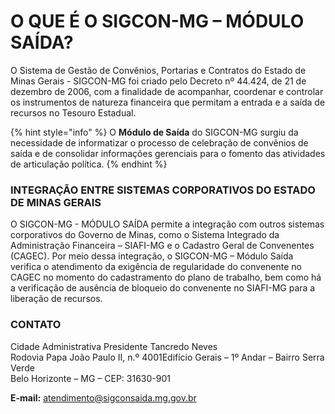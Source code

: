 # O QUE É O SIGCON-MG – MÓDULO SAÍDA?

O Sistema de Gestão de Convênios, Portarias e Contratos do Estado de Minas Gerais - SIGCON-MG foi criado pelo Decreto nº 44.424, de 21 de dezembro de 2006, com a finalidade de acompanhar, coordenar e controlar os instrumentos de natureza financeira que permitam a entrada e a saída de recursos no Tesouro Estadual.

{% hint style="info" %}
O **Módulo de Saída** do SIGCON-MG surgiu da necessidade de informatizar o processo de celebração de convênios de saída e de consolidar informações gerenciais para o fomento das atividades de articulação política.
{% endhint %}

### INTEGRAÇÃO ENTRE SISTEMAS CORPORATIVOS DO ESTADO DE MINAS GERAIS

O SIGCON-MG - MÓDULO SAÍDA permite a integração com outros sistemas corporativos do Governo de Minas, como o Sistema Integrado da Administração Financeira – SIAFI-MG e o Cadastro Geral de Convenentes \(CAGEC\). Por meio dessa integração, o SIGCON-MG – Módulo Saída verifica o atendimento da exigência de regularidade do convenente no CAGEC no momento do cadastramento do plano de trabalho, bem como há a verificação de ausência de bloqueio do convenente no SIAFI-MG para a liberação de recursos.

### CONTATO

Cidade Administrativa Presidente Tancredo Neves  
Rodovia Papa João Paulo II, n.º 4001Edifício Gerais – 1º Andar – Bairro Serra Verde  
Belo Horizonte – MG – CEP: 31630-901

**E-mail:** [atendimento@sigconsaida.mg.gov.br](mailto:%20atendimento@sigconsaida.mg.gov.br)

